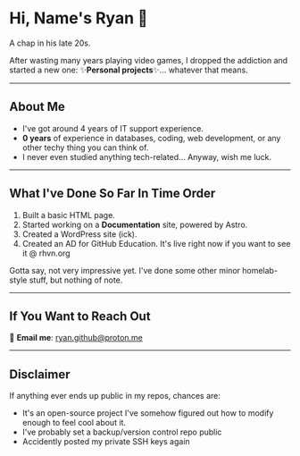 # Hi, Name's Ryan 👋  
A chap in his late 20s.  

After wasting many years playing video games, I dropped the addiction and started a new one: ✨**Personal projects**✨... whatever that means.  

---

## About Me  
- I've got around 4 years of IT support experience.  
- **0 years** of experience in databases, coding, web development, or any other techy thing you can think of.  
- I never even studied anything tech-related... Anyway, wish me luck.  

---

## What I've Done So Far In Time Order  
1. Built a basic HTML page.  
2. Started working on a **Documentation** site, powered by Astro.  
3. Created a WordPress site (ick).
4. Created an AD for GitHub Education. It's live right now if you want to see it @ rhvn.org 

Gotta say, not very impressive yet. I've done some other minor homelab-style stuff, but nothing of note.  

---

## If You Want to Reach Out  
📧 **Email me**: [ryan.github@proton.me](mailto:ryan.github@proton.me)  

---

## Disclaimer  
If anything ever ends up public in my repos, chances are:  
- It's an open-source project I've somehow figured out how to modify enough to feel cool about it.  
- I've probably set a backup/version control repo public
- Accidently posted my private SSH keys again 
